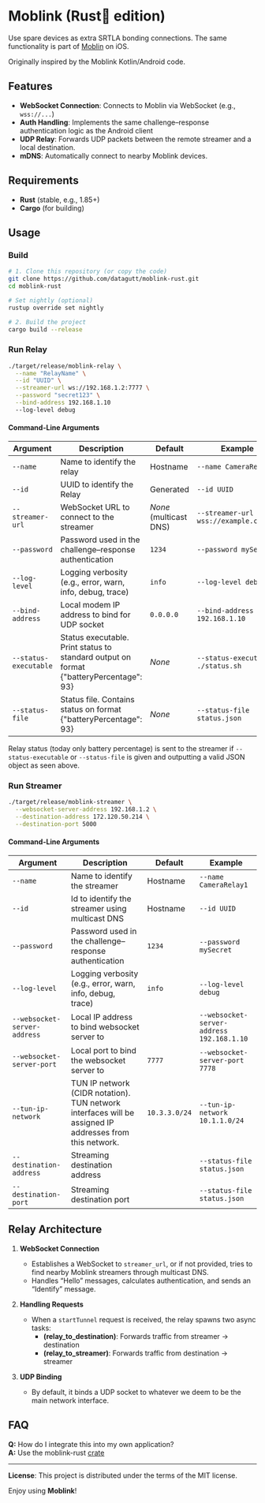 # Moblink (Rust🦀 edition)

Use spare devices as extra SRTLA bonding connections. The same functionality is part of [Moblin](https://github.com/eerimoq/moblin) on iOS.

Originally inspired by the Moblink Kotlin/Android code.

## Features

- **WebSocket Connection**: Connects to Moblin via WebSocket (e.g., `wss://...`)  
- **Auth Handling**: Implements the same challenge–response authentication logic as the Android client  
- **UDP Relay**: Forwards UDP packets between the remote streamer and a local destination.  
- **mDNS**: Automatically connect to nearby Moblink devices.

## Requirements

- **Rust** (stable, e.g., 1.85+)
- **Cargo** (for building)

## Usage

### Build

```bash
# 1. Clone this repository (or copy the code)
git clone https://github.com/datagutt/moblink-rust.git
cd moblink-rust

# Set nightly (optional)
rustup override set nightly

# 2. Build the project
cargo build --release
```

### Run Relay

```bash
./target/release/moblink-relay \
  --name "RelayName" \
  --id "UUID" \
  --streamer-url ws://192.168.1.2:7777 \
  --password "secret123" \
  --bind-address 192.168.1.10
  --log-level debug
```

#### Command-Line Arguments

| Argument         | Description                                                                  | Default       | Example                                     |
|------------------|------------------------------------------------------------------------------|---------------|---------------------------------------------|
| `--name`         | Name to identify the relay                                                   | Hostname      | `--name CameraRelay1`                       |
| `--id`           | UUID to identify the Relay                                                   | Generated     | `--id UUID`                                 |
| `--streamer-url` | WebSocket URL to connect to the streamer                                     | _None_ (multicast DNS) | `--streamer-url wss://example.com/ws` |
| `--password`     | Password used in the challenge–response authentication                       | `1234`        | `--password mySecret`                       |
| `--log-level`    | Logging verbosity (e.g., error, warn, info, debug, trace)                    | `info`        | `--log-level debug`                         |
| `--bind-address` | Local modem IP address to bind for UDP socket                                | `0.0.0.0`     | `--bind-address 192.168.1.10`               |
| `--status-executable` | Status executable. Print status to standard output on format {"batteryPercentage": 93} | _None_ | `--status-executable ./status.sh`   |
| `--status-file` | Status file. Contains status on format {"batteryPercentage": 93}              | _None_        | `--status-file status.json`                 |

Relay status (today only battery percentage) is sent to the streamer if `--status-executable` or `--status-file` is given and outputting a valid JSON object as seen above.

### Run Streamer

```bash
./target/release/moblink-streamer \
  --websocket-server-address 192.168.1.2 \
  --destination-address 172.120.50.214 \
  --destination-port 5000
```

#### Command-Line Arguments

| Argument         | Description                                                                  | Default       | Example                                     |
|------------------|------------------------------------------------------------------------------|---------------|---------------------------------------------|
| `--name`         | Name to identify the streamer                                                | Hostname      | `--name CameraRelay1`                       |
| `--id`           | Id to identify the streamer using multicast DNS                              | Hostname      | `--id UUID`                                 |
| `--password`     | Password used in the challenge–response authentication                       | `1234`        | `--password mySecret`                       |
| `--log-level`    | Logging verbosity (e.g., error, warn, info, debug, trace)                    | `info`        | `--log-level debug`                         |
| `--websocket-server-address` | Local IP address to bind websocket server to                     |               | `--websocket-server-address 192.168.1.10`   |
| `--websocket-server-port` | Local port to bind the websocket server to                          | `7777`        | `--websocket-server-port 7778`              |
| `--tun-ip-network` | TUN IP network (CIDR notation). TUN network interfaces will be assigned IP addresses from this network. | `10.3.3.0/24` | `--tun-ip-network 10.1.1.0/24` |
| `--destination-address` | Streaming destination address                                         |               | `--status-file status.json`                 |
| `--destination-port` | Streaming destination port                                               |               | `--status-file status.json`                 |

## Relay Architecture

1. **WebSocket Connection**  
   - Establishes a WebSocket to `streamer_url`, or if not provided, tries to find nearby Moblink streamers through multicast DNS.
   - Handles “Hello” messages, calculates authentication, and sends an “Identify” message.

2. **Handling Requests**  
   - When a `startTunnel` request is received, the relay spawns two async tasks:  
     - **(relay_to_destination)**: Forwards traffic from streamer → destination  
     - **(relay_to_streamer)**: Forwards traffic from destination → streamer  

3. **UDP Binding**  
   - By default, it binds a UDP socket to whatever we deem to be the main network interface.

## FAQ

**Q:** How do I integrate this into my own application?  
**A:** Use the moblink-rust [crate](https://crates.io/crates/moblink-rust)

---

**License**: This project is distributed under the terms of the MIT license.

Enjoy using **Moblink**!
